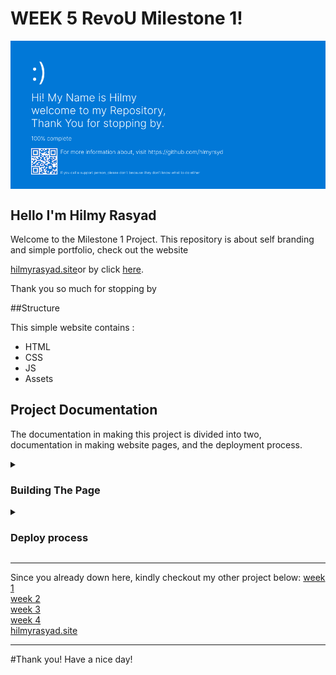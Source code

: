 # WEEK 5 RevoU Milestone 1!

<img align='center' src='https://github.com/hlmyrsyd/thereadmestuff/blob/main/100%25.svg' width="900" ><br>
## Hello I'm Hilmy Rasyad

Welcome to the Milestone 1 Project. This repository is about self branding and simple portfolio, check out the website 

[hilmyrasyad.site](hilmyrasyad.site)or by click [here](hilmyrasyad.site). 

Thank you so much for stopping by 

##Structure

This simple website contains :
- HTML
- CSS
- JS
- Assets

## Project Documentation

The documentation in making this project is divided into two, documentation in making website pages, and the deployment process.

<details close>
<summary><h3>Building The Page</h3></summary>


1.First thing to do is clone the Repository and start setting the repo
2.Designing the layout and details in figma
<img align='center' src='img/btp-1'>
3.Create the HTML Structure and details
<img align='center' src='img/btp-2'>
4.Working on Styling the CSS 
<img align='center' src='img/btp-3'>
5.Script the simpe JS for better open and close nav
<img align='center' src='img/btp-4'>
</details>


<details close>
<summary><h3>Deploy process</h3></summary>

## Deploy to Netlify

1.Sign up/Log in to netlify for deployment.
<img align='center' src='img/deployment-1.png' width="900" ><br>
2.Import the project by clicking <em><b>Add new site</b></em>
<img align='center' src='img/deployment-3.png' width="900" ><br>
3.deploy selected repo by following the process and then the repo can be deployed by Netlify after clicking the <em><b>Deploy ...</b></em> below.
<img align='center' src='img/deployment-7.png' width="900" ><br>
4.<b>Tadaa! your repo is deployed!</b>
<img align='center' src='img/deployment-8.png' width="900" ><br>

## Set Up your SSL

1.Sign up/Log in to Cloudflare first.
<img align='center' src='img/deployment-12.png' width="900" ><br>
2.Add the domain into Cloudflare
<img align='center' src='img/deployment-13.png' width="900" ><br>
3.copy the name server from Cloudflare into the niagahoster name server
<img align='center' src='img/deployment-14.png' width="900" ><br>
4.There you go, the name server is updated
<img align='center' src='img/deployment-15.png' width="900" ><br>

## Changing Domain

1.Back to netlify and change your domain name into the one you purchase from niagahoster.
<img align='center' src='img/deployment-16.png' width="900" ><br>
2.There you go, Your Domain is registered in netlify!
<img align='center' src='img/deployment-17.png' width="900" ><br>
</details>

*** 

Since you already down here, kindly checkout my other project below:
[week 1](hlmyrsyd.netlify.app) <br>
[week 2](hlmyrsyd1.netlify.app) <br>
[week 3](hlmyrsyd2.netlify.app) <br>
[week 4](hlmyrsyd3.netlify.app) <br>
[hilmyrasyad.site](hilmyrasyad.site) <br>

***

#Thank you! Have a nice day!